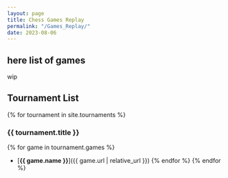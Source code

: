 ```yaml
---
layout: page
title: Chess Games Replay
permalink: "/Games_Replay/"
date: 2023-08-06
---
```

## here list of games

wip

## Tournament List

{% for tournament in site.tournaments %}
### {{ tournament.title }}
{% for game in tournament.games %}
- [**{{ game.name }}**]({{ game.url | relative_url }})
{% endfor %}
{% endfor %}

